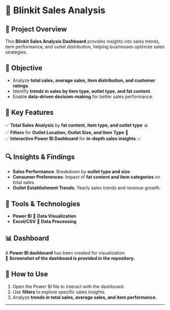 # 🛒 Blinkit Sales Analysis  

## 📝 Project Overview  
This **Blinkit Sales Analysis Dashboard** provides insights into sales trends, item performance, and outlet distribution, helping businesses optimize sales strategies.  

## 🎯 Objective  
- Analyze **total sales, average sales, item distribution, and customer ratings**.  
- Identify **trends in sales by item type, outlet type, and fat content**.  
- Enable **data-driven decision-making** for better sales performance.  

## 📌 Key Features  
✅ **Total Sales Analysis** by **fat content, item type, and outlet type** 📊  
✅ **Filters** for **Outlet Location, Outlet Size, and Item Type** 🎯  
✅ **Interactive Power BI Dashboard** for **in-depth sales insights** 📈  

## 🔍 Insights & Findings  
- **Sales Performance**: Breakdown by **outlet type and size**.  
- **Consumer Preferences**: Impact of **fat content and item categories** on total sales.  
- **Outlet Establishment Trends**: Yearly sales trends and revenue growth.  

## 📂 Tools & Technologies  
- **Power BI** 🔹 **Data Visualization**  
- **Excel/CSV** 🔹 **Data Processing**  
  

## 📊 Dashboard  
A **Power BI dashboard** has been created for visualization.  
📸 **Screenshot of the dashboard is provided in the repository.**  

## 🚀 How to Use  
1. Open the Power BI file to interact with the dashboard.  
2. Use **filters** to explore specific sales insights.  
3. Analyze **trends in total sales, average sales, and item performance**.  

---


